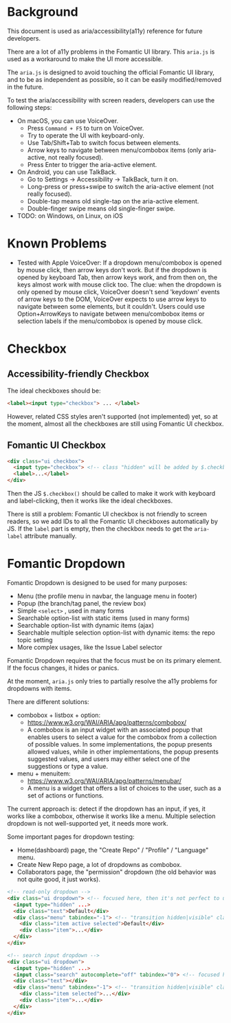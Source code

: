 # Background

This document is used as aria/accessibility(a11y) reference for future developers.

There are a lot of a11y problems in the Fomantic UI library. This `aria.js` is used
as a workaround to make the UI more accessible.

The `aria.js` is designed to avoid touching the official Fomantic UI library,
and to be as independent as possible, so it can be easily modified/removed in the future.

To test the aria/accessibility with screen readers, developers can use the following steps:

* On macOS, you can use VoiceOver.
  * Press `Command + F5` to turn on VoiceOver.
  * Try to operate the UI with keyboard-only.
  * Use Tab/Shift+Tab to switch focus between elements.
  * Arrow keys to navigate between menu/combobox items (only aria-active, not really focused).
  * Press Enter to trigger the aria-active element.
* On Android, you can use TalkBack.
  * Go to Settings -> Accessibility -> TalkBack, turn it on.
  * Long-press or press+swipe to switch the aria-active element (not really focused).
  * Double-tap means old single-tap on the aria-active element.
  * Double-finger swipe means old single-finger swipe.
* TODO: on Windows, on Linux, on iOS

# Known Problems

* Tested with Apple VoiceOver: If a dropdown menu/combobox is opened by mouse click, then arrow keys don't work.
  But if the dropdown is opened by keyboard Tab, then arrow keys work, and from then on, the keys almost work with mouse click too.
  The clue: when the dropdown is only opened by mouse click, VoiceOver doesn't send 'keydown' events of arrow keys to the DOM,
  VoiceOver expects to use arrow keys to navigate between some elements, but it couldn't.
  Users could use Option+ArrowKeys to navigate between menu/combobox items or selection labels if the menu/combobox is opened by mouse click.

# Checkbox

## Accessibility-friendly Checkbox

The ideal checkboxes should be:

```html
<label><input type="checkbox"> ... </label>
```

However, related CSS styles aren't supported (not implemented) yet, so at the moment,
almost all the checkboxes are still using Fomantic UI checkbox.

## Fomantic UI Checkbox

```html
<div class="ui checkbox">
  <input type="checkbox"> <!-- class "hidden" will be added by $.checkbox() -->
  <label>...</label>
</div>
```

Then the JS `$.checkbox()` should be called to make it work with keyboard and label-clicking,
then it works like the ideal checkboxes.

There is still a problem: Fomantic UI checkbox is not friendly to screen readers,
so we add IDs to all the Fomantic UI checkboxes automatically by JS.
If the `label` part is empty, then the checkbox needs to get the `aria-label` attribute manually.

# Fomantic Dropdown

Fomantic Dropdown is designed to be used for many purposes:

* Menu (the profile menu in navbar, the language menu in footer)
* Popup (the branch/tag panel, the review box)
* Simple `<select>` , used in many forms
* Searchable option-list with static items (used in many forms)
* Searchable option-list with dynamic items (ajax)
* Searchable multiple selection option-list with dynamic items: the repo topic setting
* More complex usages, like the Issue Label selector

Fomantic Dropdown requires that the focus must be on its primary element.
If the focus changes, it hides or panics.

At the moment, `aria.js` only tries to partially resolve the a11y problems for dropdowns with items.

There are different solutions:

* combobox + listbox + option:
  * https://www.w3.org/WAI/ARIA/apg/patterns/combobox/
  * A combobox is an input widget with an associated popup that enables users to select a value for the combobox from
    a collection of possible values. In some implementations, the popup presents allowed values, while in other implementations,
    the popup presents suggested values, and users may either select one of the suggestions or type a value.
* menu + menuitem:
  * https://www.w3.org/WAI/ARIA/apg/patterns/menubar/
  * A menu is a widget that offers a list of choices to the user, such as a set of actions or functions.

The current approach is: detect if the dropdown has an input,
if yes, it works like a combobox, otherwise it works like a menu.
Multiple selection dropdown is not well-supported yet, it needs more work.

Some important pages for dropdown testing:

* Home(dashboard) page, the "Create Repo" / "Profile" / "Language" menu.
* Create New Repo page, a lot of dropdowns as combobox.
* Collaborators page, the "permission" dropdown (the old behavior was not quite good, it just works).

```html
<!-- read-only dropdown -->
<div class="ui dropdown"> <!-- focused here, then it's not perfect to use aria-activedescendant to point to the menu item -->
  <input type="hidden" ...>
  <div class="text">Default</div>
  <div class="menu" tabindex="-1"> <!-- "transition hidden|visible" classes will be added by $.dropdown() and when the dropdown is working -->
    <div class="item active selected">Default</div>
    <div class="item">...</div>
  </div>
</div>

<!-- search input dropdown -->
<div class="ui dropdown">
  <input type="hidden" ...>
  <input class="search" autocomplete="off" tabindex="0"> <!-- focused here -->
  <div class="text"></div>
  <div class="menu" tabindex="-1"> <!-- "transition hidden|visible" classes will be added by $.dropdown() and when the dropdown is working -->
    <div class="item selected">...</div>
    <div class="item">...</div>
  </div>
</div>
```
